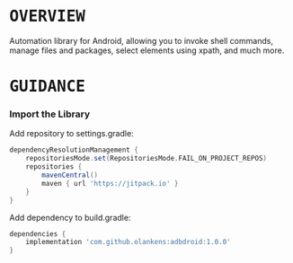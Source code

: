 # <samp>OVERVIEW</samp>

Automation library for Android, allowing you to invoke shell commands, manage files and packages, select elements using xpath, and much more.

# <samp>GUIDANCE</samp>

### Import the Library

Add repository to settings.gradle:

```gradle
dependencyResolutionManagement {
    repositoriesMode.set(RepositoriesMode.FAIL_ON_PROJECT_REPOS)
    repositories {
        mavenCentral()
        maven { url 'https://jitpack.io' }
    }
}
```

Add dependency to build.gradle:

```gradle
dependencies {
    implementation 'com.github.olankens:adbdroid:1.0.0'
}
```
